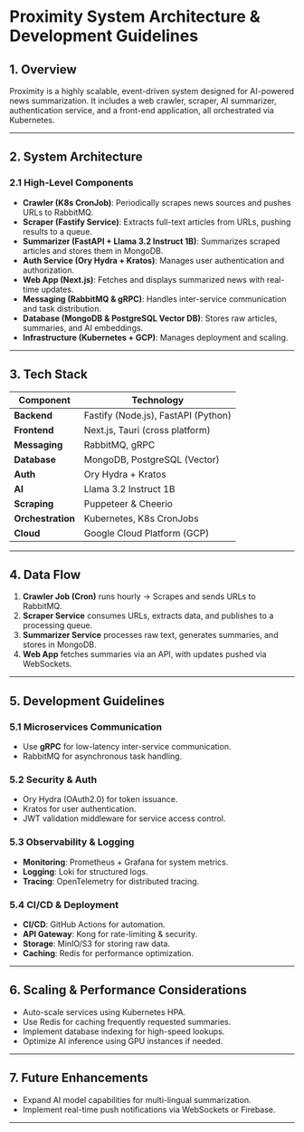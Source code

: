 # Proximity System Architecture & Development Guidelines

## **1. Overview**

Proximity is a highly scalable, event-driven system designed for AI-powered news summarization. It includes a web crawler, scraper, AI summarizer, authentication service, and a front-end application, all orchestrated via Kubernetes.

---

## **2. System Architecture**

### **2.1 High-Level Components**

- **Crawler (K8s CronJob)**: Periodically scrapes news sources and pushes URLs to RabbitMQ.
- **Scraper (Fastify Service)**: Extracts full-text articles from URLs, pushing results to a queue.
- **Summarizer (FastAPI + Llama 3.2 Instruct 1B)**: Summarizes scraped articles and stores them in MongoDB.
- **Auth Service (Ory Hydra + Kratos)**: Manages user authentication and authorization.
- **Web App (Next.js)**: Fetches and displays summarized news with real-time updates.
- **Messaging (RabbitMQ & gRPC)**: Handles inter-service communication and task distribution.
- **Database (MongoDB & PostgreSQL Vector DB)**: Stores raw articles, summaries, and AI embeddings.
- **Infrastructure (Kubernetes + GCP)**: Manages deployment and scaling.

---

## **3. Tech Stack**

| Component         | Technology                          |
| ----------------- | ----------------------------------- |
| **Backend**       | Fastify (Node.js), FastAPI (Python) |
| **Frontend**      | Next.js, Tauri (cross platform)     |
| **Messaging**     | RabbitMQ, gRPC                      |
| **Database**      | MongoDB, PostgreSQL (Vector)        |
| **Auth**          | Ory Hydra + Kratos                  |
| **AI**            | Llama 3.2 Instruct 1B               |
| **Scraping**      | Puppeteer & Cheerio                 |
| **Orchestration** | Kubernetes, K8s CronJobs            |
| **Cloud**         | Google Cloud Platform (GCP)         |

---

## **4. Data Flow**

1. **Crawler Job (Cron)** runs hourly → Scrapes and sends URLs to RabbitMQ.
2. **Scraper Service** consumes URLs, extracts data, and publishes to a processing queue.
3. **Summarizer Service** processes raw text, generates summaries, and stores in MongoDB.
4. **Web App** fetches summaries via an API, with updates pushed via WebSockets.

---

## **5. Development Guidelines**

### **5.1 Microservices Communication**

- Use **gRPC** for low-latency inter-service communication.
- RabbitMQ for asynchronous task handling.

### **5.2 Security & Auth**

- Ory Hydra (OAuth2.0) for token issuance.
- Kratos for user authentication.
- JWT validation middleware for service access control.

### **5.3 Observability & Logging**

- **Monitoring**: Prometheus + Grafana for system metrics.
- **Logging**: Loki for structured logs.
- **Tracing**: OpenTelemetry for distributed tracing.

### **5.4 CI/CD & Deployment**

- **CI/CD**: GitHub Actions for automation.
- **API Gateway**: Kong for rate-limiting & security.
- **Storage**: MinIO/S3 for storing raw data.
- **Caching**: Redis for performance optimization.

---

## **6. Scaling & Performance Considerations**

- Auto-scale services using Kubernetes HPA.
- Use Redis for caching frequently requested summaries.
- Implement database indexing for high-speed lookups.
- Optimize AI inference using GPU instances if needed.

---

## **7. Future Enhancements**

- Expand AI model capabilities for multi-lingual summarization.
- Implement real-time push notifications via WebSockets or Firebase.

---

